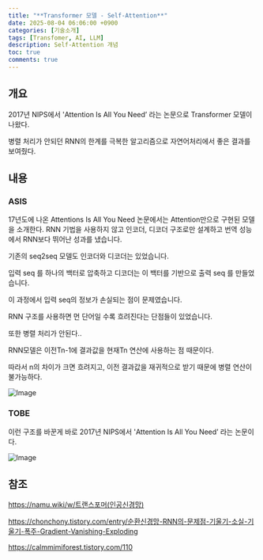 ```yaml
---
title: "**Transformer 모델 - Self-Attention**"
date: 2025-08-04 06:06:00 +0900
categories: [기술소개]
tags: [Transfomer, AI, LLM]
description: Self-Attention 개념
toc: true
comments: true
---
```


## 개요

2017년 NIPS에서 'Attention Is All You Need’ 라는 논문으로 Transformer 모델이 나왔다.

병렬 처리가 안되던 RNN의 한계를 극복한 알고리즘으로 자연어처리에서 좋은 결과를 보여줬다.

## 내용

### ASIS

17년도에 나온 Attentions Is All You Need 논문에서는 Attention만으로 구현된 모델을 소개한다. RNN 기법을 사용하지 않고 인코더, 디코더 구조로만 설계하고 번역 성능에서 RNN보다 뛰어난 성과를 냈습니다.

기존의 seq2seq 모델도 인코더와 디코더는 있었습니다.

입력  seq 를 하나의 백터로 압축하고 디코더는 이 백터를 기반으로 출력 seq 를 만들었습니다. 

이 과정에서 입력 seq의 정보가 손실되는 점이 문제였습니다.

RNN 구조를 사용하면 먼 단어일 수록 흐려진다는 단점들이 있었습니다. 

또한 병렬 처리가 안된다..

RNN모델은 이전Tn-1에 결과값을 현재Tn 연산에 사용하는 점 때문이다. 

따라서 n의 차이가 크면 흐려지고, 이전 결과값을 재귀적으로 받기 때문에 병렬 연산이 불가능하다.

![Image](https://prod-files-secure.s3.us-west-2.amazonaws.com/e6db513d-ec54-40ff-aa74-2487b0bcfe15/1e7f5e6f-9228-4d68-9d1d-6554327138c3/Untitled.png?X-Amz-Algorithm=AWS4-HMAC-SHA256&X-Amz-Content-Sha256=UNSIGNED-PAYLOAD&X-Amz-Credential=ASIAZI2LB4666PTTXKXP%2F20250804%2Fus-west-2%2Fs3%2Faws4_request&X-Amz-Date=20250804T072123Z&X-Amz-Expires=3600&X-Amz-Security-Token=IQoJb3JpZ2luX2VjEAcaCXVzLXdlc3QtMiJHMEUCIFGDJrDwqO%2Bf9QzhwI29QPFdV5DPoCsO9JYrL%2B8ggo0kAiEA5bnMSA5qCbls3cTfQR%2F5gWh9aOiWpGk%2FsknbV1h38ywq%2FwMIQBAAGgw2Mzc0MjMxODM4MDUiDINlG7cBdao9fP%2FvIircA5rgvMZkNH4V1xd%2B70XTPnpIn3K%2BwSyVrOIsg%2BfsrY%2FhlQEhTNq23DUuK%2Bxp39MQQMmeuKANkcRa4Q4CMlhGg8c4iaKkvOVt%2FYI6h7zCxYwjzeZYiFlnXCD4LjAPFRaAwBf%2F59%2F6I2o%2FvholHtMWQ2WYvrmNR9GCfir7WY%2FaXNIUiMK0WcV91oFhamY4UnPAr62NRoL4sLA%2BA46u9Hv0Uw5XIe%2BoWlC6DXZKyb8KV937iYjvQKpWO4qPsqFP%2FGzqh%2FuILiBTJ2qKIrUejt3U9byuGVm8EsaXIGH%2FOUOPXlVmQX1e0kQUsWmcehxM6KQSdOa0EpNyfh52NXu5rsTzZhRJuYUsZmy134seY8Saq0u9vgLoFaR6JGVkS0KRUBesw0ZOy3Ha2ii8jWHRekyUQPXAqTCdHBPDJgxi4KxGMcOC2qydwNUkoKvP9wwVdu9QiqGaK0p%2F91Lvzc6GjimfwBOhe4yuG4YxlPYqE%2BPP%2F1U%2BUhyTx%2F%2F%2FIpjEZXS1fKQrMJ3oRXLJEw3cY%2FPsn8EvCRk0HdKEvnEDDen70XAfib%2FXbGxEmpfuZL4FyigN2Z6xFp%2F5q%2F5pX%2FvxEgIEtEZFqMdfJPwaojq8Gnn7bpf9BMkTfxM%2Fr024ClsLdUQfMIG4wcQGOqUBGLIJu43Fj2rsVQbjquxdCe9LqeBFS9%2FWw7aNTdIzY2vZxw%2Fih%2FrwGNTs3ezExGUhzj4IkiIIqqMF8mE5%2FyOH9M3Mts0jftwGumjC205s0Pz%2BcvpMXCYHQZdO6J12TsUquv3%2BcbP8dJScMNLUiMYtch1DaCTB%2FXPUfghIY6jaClaLwGe0bICS%2Fq9zemSKP4fwqXXcRMD63Wlif5TiohINNGlZNUAj&X-Amz-Signature=c8feeb0bebea0bd326bdc443d23b2d8a7ffb9715cb1fb7ae0b5b63d2c502b376&X-Amz-SignedHeaders=host&x-amz-checksum-mode=ENABLED&x-id=GetObject)

### TOBE

이런 구조를 바꾼게 바로 2017년 NIPS에서 'Attention Is All You Need’ 라는 논문이다. 

![Image](https://prod-files-secure.s3.us-west-2.amazonaws.com/e6db513d-ec54-40ff-aa74-2487b0bcfe15/6e9cd139-802d-46d7-a36a-93043fd1cafc/Untitled.png?X-Amz-Algorithm=AWS4-HMAC-SHA256&X-Amz-Content-Sha256=UNSIGNED-PAYLOAD&X-Amz-Credential=ASIAZI2LB4666PTTXKXP%2F20250804%2Fus-west-2%2Fs3%2Faws4_request&X-Amz-Date=20250804T072123Z&X-Amz-Expires=3600&X-Amz-Security-Token=IQoJb3JpZ2luX2VjEAcaCXVzLXdlc3QtMiJHMEUCIFGDJrDwqO%2Bf9QzhwI29QPFdV5DPoCsO9JYrL%2B8ggo0kAiEA5bnMSA5qCbls3cTfQR%2F5gWh9aOiWpGk%2FsknbV1h38ywq%2FwMIQBAAGgw2Mzc0MjMxODM4MDUiDINlG7cBdao9fP%2FvIircA5rgvMZkNH4V1xd%2B70XTPnpIn3K%2BwSyVrOIsg%2BfsrY%2FhlQEhTNq23DUuK%2Bxp39MQQMmeuKANkcRa4Q4CMlhGg8c4iaKkvOVt%2FYI6h7zCxYwjzeZYiFlnXCD4LjAPFRaAwBf%2F59%2F6I2o%2FvholHtMWQ2WYvrmNR9GCfir7WY%2FaXNIUiMK0WcV91oFhamY4UnPAr62NRoL4sLA%2BA46u9Hv0Uw5XIe%2BoWlC6DXZKyb8KV937iYjvQKpWO4qPsqFP%2FGzqh%2FuILiBTJ2qKIrUejt3U9byuGVm8EsaXIGH%2FOUOPXlVmQX1e0kQUsWmcehxM6KQSdOa0EpNyfh52NXu5rsTzZhRJuYUsZmy134seY8Saq0u9vgLoFaR6JGVkS0KRUBesw0ZOy3Ha2ii8jWHRekyUQPXAqTCdHBPDJgxi4KxGMcOC2qydwNUkoKvP9wwVdu9QiqGaK0p%2F91Lvzc6GjimfwBOhe4yuG4YxlPYqE%2BPP%2F1U%2BUhyTx%2F%2F%2FIpjEZXS1fKQrMJ3oRXLJEw3cY%2FPsn8EvCRk0HdKEvnEDDen70XAfib%2FXbGxEmpfuZL4FyigN2Z6xFp%2F5q%2F5pX%2FvxEgIEtEZFqMdfJPwaojq8Gnn7bpf9BMkTfxM%2Fr024ClsLdUQfMIG4wcQGOqUBGLIJu43Fj2rsVQbjquxdCe9LqeBFS9%2FWw7aNTdIzY2vZxw%2Fih%2FrwGNTs3ezExGUhzj4IkiIIqqMF8mE5%2FyOH9M3Mts0jftwGumjC205s0Pz%2BcvpMXCYHQZdO6J12TsUquv3%2BcbP8dJScMNLUiMYtch1DaCTB%2FXPUfghIY6jaClaLwGe0bICS%2Fq9zemSKP4fwqXXcRMD63Wlif5TiohINNGlZNUAj&X-Amz-Signature=4e7b6c52572c0a990637deef73bb5fdc49dcf8a6c36baa7ae648f4a26ad9857c&X-Amz-SignedHeaders=host&x-amz-checksum-mode=ENABLED&x-id=GetObject)

## 참조

https://namu.wiki/w/트랜스포머(인공신경망)

https://chonchony.tistory.com/entry/순환신경망-RNN의-문제점-기울기-소실-기울기-폭주-Gradient-Vanishing-Exploding

https://calmmimiforest.tistory.com/110


